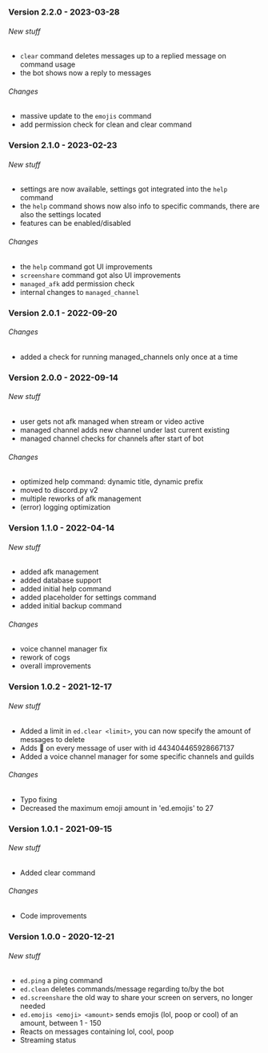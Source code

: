 ### Version 2.2.0 - 2023-03-28
###### New stuff
- `clear` command deletes messages up to a replied message on command usage
- the bot shows now a reply to messages
###### Changes
- massive update to the `emojis` command
- add permission check for clean and clear command

### Version 2.1.0 - 2023-02-23
###### New stuff
- settings are now available, settings got integrated into the `help` command
- the `help` command shows now also info to specific commands, there are also the settings located
- features can be enabled/disabled
###### Changes
- the `help` command got UI improvements
- `screenshare` command got also UI improvements
- `managed_afk` add permission check
- internal changes to `managed_channel`

### Version 2.0.1 - 2022-09-20
###### Changes
- added a check for running managed_channels only once at a time

### Version 2.0.0 - 2022-09-14
###### New stuff
- user gets not afk managed when stream or video active
- managed channel adds new channel under last current existing
- managed channel checks for channels after start of bot
###### Changes
- optimized help command: dynamic title, dynamic prefix
- moved to discord.py v2
- multiple reworks of afk management
- (error) logging optimization

### Version 1.1.0 - 2022-04-14
###### New stuff
- added afk management
- added database support
- added initial help command
- added placeholder for settings command
- added initial backup command
###### Changes
- voice channel manager fix
- rework of cogs
- overall improvements

### Version 1.0.2 - 2021-12-17
###### New stuff
- Added a limit in `ed.clear <limit>`, you can now specify the amount of messages to delete
- Adds :billed_cap: on every message of user with id 443404465928667137
- Added a voice channel manager for some specific channels and guilds
###### Changes
- Typo fixing
- Decreased the maximum emoji amount in 'ed.emojis' to 27

### Version 1.0.1 - 2021-09-15
###### New stuff
- Added clear command
###### Changes
- Code improvements

### Version 1.0.0 - 2020-12-21
###### New stuff
- `ed.ping` a ping command
- `ed.clean` deletes commands/message regarding to/by the bot 
- `ed.screenshare` the old way to share your screen on servers, no longer needed
- `ed.emojis <emoji> <amount>` sends emojis (lol, poop or cool) of an amount, between 1 - 150
- Reacts on messages containing lol, cool, poop
- Streaming status